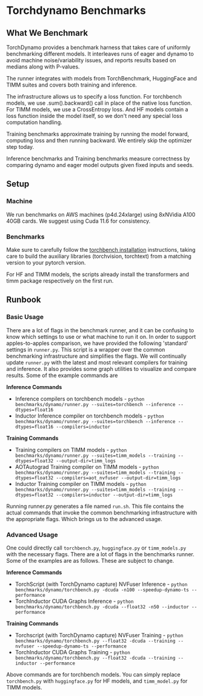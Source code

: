 # Torchdynamo Benchmarks

## What We Benchmark
TorchDynamo provides a benchmark harness that takes care of uniformly benchmarking different models.  It interleaves runs of eager and dynamo to avoid machine noise/variability issues, and reports results based on medians along with P-values.

The runner integrates with models from TorchBenchmark, HuggingFace and TIMM suites and covers both training and inference.

The infrastructure allows us to specify a loss function. For torchbench models, we use .sum().backward() call in place of the native loss function. For TIMM models, we use a CrossEntropy loss. And HF models contain a loss function inside the model itself, so we don't need any special loss computation handling.

Training benchmarks approximate training by running the model forward, computing loss and then running backward. We entirely skip the optimizer step today.

Inference benchmarks and Training benchmarks measure correctness by comparing dynamo and eager model outputs given fixed inputs and seeds.

## Setup

### Machine
We run benchmarks on AWS machines (p4d.24xlarge) using 8xNVidia A100 40GB cards.  We suggest using Cuda 11.6 for consistency.

### Benchmarks
Make sure to carefully follow the [torchbench installation](https://github.com/pytorch/benchmark#installation) instructions, taking care to build the auxiliary libraries (torchvision, torchtext) from a matching version to your pytorch version.

For HF and TIMM models, the scripts already install the transformers and timm package respectively on the first run.

## Runbook

### Basic Usage
There are a lot of flags in the benchmark runner, and it can be confusing to know which settings to use or what machine to run it on.  In order to support apples-to-apples comparison, we have provided the following 'standard' settings in `runner.py`. This script is a wrapper over the common benchmarking infrastructure and simplifies the flags. We will continually update `runner.py` with the latest and most relevant compilers for training and inference. It also provides some graph utilities to visualize and compare results. Some of the example commands are

**Inference Commands**
* Inference compilers on torchbench models - `python benchmarks/dynamo/runner.py --suites=torchbench --inference --dtypes=float16`
* Inductor Inference compiler on torchbench models - `python benchmarks/dynamo/runner.py --suites=torchbench --inference --dtypes=float16 --compilers=inductor`

**Training Commands**
* Training compilers on TIMM models - `python benchmarks/dynamo/runner.py --suites=timm_models --training --dtypes=float32 --output-dir=timm_logs`
* AOTAutograd Training compiler on TIMM models - `python benchmarks/dynamo/runner.py --suites=timm_models --training --dtypes=float32 --compilers=aot_nvfuser --output-dir=timm_logs`
* Inductor Training compiler on TIMM models - `python benchmarks/dynamo/runner.py --suites=timm_models --training --dtypes=float32 --compilers=inductor --output-dir=timm_logs`

Running runner.py generates a file named `run.sh`. This file contains the actual commands that invoke the common benchmarking infrastructure with the appropriate flags. Which brings us to the advanced usage.

### Advanced Usage

One could directly call `torchbench.py`, `huggingface.py` or `timm_models.py` with the necessary flags. There are a lot of flags in the benchmarks runner. Some of the examples are as follows. These are subject to change.

**Inference Commands**
* TorchScript (with TorchDynamo capture) NVFuser Inference - `python benchmarks/dynamo/torchbench.py -dcuda -n100 --speedup-dynamo-ts --performance`
* TorchInductor CUDA Graphs Inference - `python benchmarks/dynamo/torchbench.py -dcuda --float32 -n50 --inductor --performance`

**Training Commands**
* Torchscript (with TorchDynamo capture) NVFuser Training - `python benchmarks/dynamo/torchbench.py --float32 -dcuda --training --nvfuser --speedup-dynamo-ts --performance`
* TorchInductor CUDA Graphs Training - `python benchmarks/dynamo/torchbench.py --float32 -dcuda --training --inductor --performance`

Above commands are for torchbench models. You can simply replace `torchbench.py` with `huggingface.py` for HF models, and `timm_model.py` for TIMM models.
